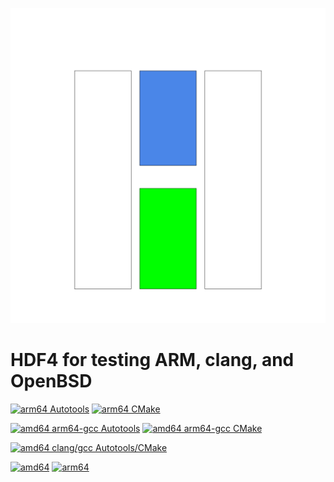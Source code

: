 ![logo](H4.svg) 

# HDF4 for testing ARM, clang, and OpenBSD
[![arm64 Autotools](https://github.com/hyoklee/h4/actions/workflows/aarch64_auto.yml/badge.svg)](https://github.com/hyoklee/h4/actions/workflows/aarch64_auto.yml)
[![arm64 CMake](https://github.com/hyoklee/h4/actions/workflows/aarch64.yml/badge.svg)](https://github.com/hyoklee/h4/actions/workflows/aarch64.yml)

[![amd64 arm64-gcc Autotools](https://github.com/hyoklee/h4/actions/workflows/linux-aarch64_auto.yml/badge.svg)](https://github.com/hyoklee/h4/actions/workflows/linux-aarch64_auto.yml)
[![amd64 arm64-gcc CMake](https://github.com/hyoklee/h4/actions/workflows/linux-aarch64.yml/badge.svg)](https://github.com/hyoklee/h4/actions/workflows/linux-aarch64.yml)

[![amd64 clang/gcc Autotools/CMake](https://github.com/hyoklee/h4/actions/workflows/main.yml/badge.svg)](https://github.com/hyoklee/h4/actions/workflows/main.yml)

[![amd64](https://github.com/hyoklee/h4/actions/workflows/openbsd.yml/badge.svg)](https://github.com/hyoklee/h4/actions/workflows/r.yml)
[![arm64](https://github.com/hyoklee/h4/actions/workflows/openbsd_arm64.yml/badge.svg)](https://github.com/hyoklee/h4/actions/workflows/arm64.yml)

